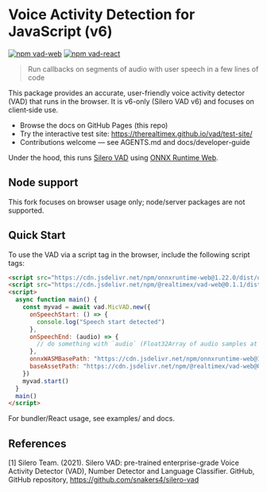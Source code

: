 # Voice Activity Detection for JavaScript (v6)

[![npm vad-web](https://img.shields.io/npm/v/@realtimex/vad-web?color=blue&label=%40realtimex%2Fvad-web&style=flat-square)](https://www.npmjs.com/package/@realtimex/vad-web)
[![npm vad-react](https://img.shields.io/npm/v/@realtimex/vad-react?color=blue&label=%40realtimex%2Fvad-react&style=flat-square)](https://www.npmjs.com/package/@realtimex/vad-react)

> Run callbacks on segments of audio with user speech in a few lines of code

This package provides an accurate, user-friendly voice activity detector (VAD) that runs in the browser. It is v6-only (Silero VAD v6) and focuses on client‑side use.

* Browse the docs on GitHub Pages (this repo)
* Try the interactive test site: https://therealtimex.github.io/vad/test-site/
* Contributions welcome — see AGENTS.md and docs/developer-guide

Under the hood, this runs [Silero VAD](https://github.com/snakers4/silero-vad) using [ONNX Runtime Web](https://github.com/microsoft/onnxruntime/tree/main/js/web).

## Node support

This fork focuses on browser usage only; node/server packages are not supported.

## Quick Start

To use the VAD via a script tag in the browser, include the following script tags:

```html
<script src="https://cdn.jsdelivr.net/npm/onnxruntime-web@1.22.0/dist/ort.js"></script>
<script src="https://cdn.jsdelivr.net/npm/@realtimex/vad-web@0.1.1/dist/bundle.min.js"></script>
<script>
  async function main() {
    const myvad = await vad.MicVAD.new({
      onSpeechStart: () => {
        console.log("Speech start detected")
      },
      onSpeechEnd: (audio) => {
        // do something with `audio` (Float32Array of audio samples at sample rate 16000)...
      },
      onnxWASMBasePath: "https://cdn.jsdelivr.net/npm/onnxruntime-web@1.22.0/dist/",
      baseAssetPath: "https://cdn.jsdelivr.net/npm/@realtimex/vad-web@0.1.1/dist/",
    })
    myvad.start()
  }
  main()
</script>
```

For bundler/React usage, see examples/ and docs.

## References

<a id="1">[1]</a>
Silero Team. (2021).
Silero VAD: pre-trained enterprise-grade Voice Activity Detector (VAD), Number Detector and Language Classifier.
GitHub, GitHub repository, https://github.com/snakers4/silero-vad
